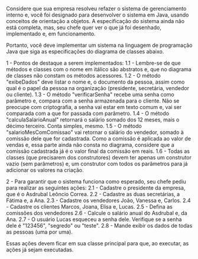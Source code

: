 Considere que sua empresa resolveu refazer o sistema de gerenciamento interno e, você foi designado para desenvolver o sistema em Java, usando conceitos de orientação a objetos. A especificação do sistema ainda não está completa, mas, seu chefe quer ver o que já foi desenhado, implementado e, em funcionamento.

Portanto, você deve implementar um sistema na linguagem de programação Java que siga as especificações do diagrama de classes abaixo.


 
1 - Pontos de destaque a serem implementados:
1.1 - Lembre-se de que métodos e classes com o nome em itálico são abstratos e, que no diagrama de classes não constam os métodos acessores.
1.2 - O método "exibeDados" deve listar o nome e, o documento da pessoa, assim como qual é o papel da pessoa na organização (presidente, secretária, vendedor ou cliente).
1.3 - O método "verificarSenha" recebe uma senha como parâmetro e, compara com a senha armazenada para o cliente. Não se preocupe com criptografia, a senha vai estar em texto comum e, vai ser comparada com a que for passada com parâmetro.
1.4 - O método "calculaSalarioAnual" retornará o salário somado dos 12 meses, mais o décimo terceiro. Conta simples, mesmo.
1.5 - O método "salarioMesComComissao" vai retornar o salário do vendedor, somado à comissão dele que for cadastrada. Como a comissão é aplicada ao valor de vendas e, essa parte ainda não consta no diagrama, considere que a comissão cadastrada já é o valor final da comissão em reais.
1.6 - Todas as classes (que precisarem dos construtores) devem ter apenas um construtor vazio (sem parâmetros) e, um construtor com todos os parâmetros para já adicionar os valores na criação.
 
2 - Para garantir que o sistema funciona como esperado, seu chefe pediu para realizar as seguintes ações:
2.1 - Cadastre o presidente da empresa, que é o Asdrubal Leôncio Correa.
2.2 - Cadastre as duas secretárias, a Fátima e, a Ana.
2.3 - Cadastre os vendedores João, Vanessa e, Carlos.
2.4 - Cadastre os clientes Marcos, Joana, Elisa e, Lucas.
2.5 - Defina as comissões dos vendedores
2.6 - Calcule o salário anual do Asdrubal e, da Ana.
2.7 - O usuário Lucas esqueceu a senha dele. Verifique se a senha dele é "123456", "segredo" ou "teste".
2.8 - Mande exibir os dados de todas as pessoas (uma por uma).
 
Essas ações devem ficar em sua classe principal para que, ao executar, as ações já sejam executadas.
 

